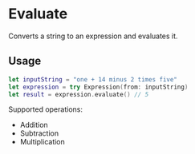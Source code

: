 # Evaluate

Converts a string to an expression and evaluates it.

## Usage

```swift
let inputString = "one + 14 minus 2 times five"
let expression = try Expression(from: inputString)
let result = expression.evaluate() // 5
```

Supported operations:

- Addition
- Subtraction
- Multiplication